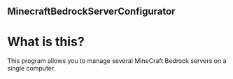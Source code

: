 ## MinecraftBedrockServerConfigurator
# What is this?
This program allows you to manage several MineCraft Bedrock servers on a single computer.
